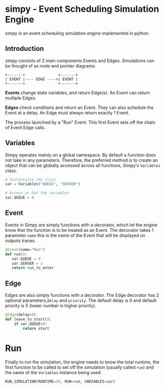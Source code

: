 # simpy - Event Scheduling Simulation Engine

simpy is an event scheduling simulation engine implemented in python.

## Introduction

simpy consists of 2 main components Events and Edges. Simulations can be thought of as
node and pointer diagrams:

```
+-------+               +-------+
| EVENT |---- EDGE ---->| EVENT |
+-------+               +-------+
```

**Events** change state variables, and return Edge(s). An Event can return multiple Edges.

**Edges** check conditions and return an Event. They can also schedule the Event at a delay.
An Edge must always return exactly 1 Event.

The process launched by a "Run" Event. This first Event sets off the chain of Event Edge calls.

## Variables

Simpy operates mainly on a global namespace. By default a function does not take in any parameters.
Therefore, the preferred method is to create an object that can be globally accessed across
all functions, Simpy's `Variables` class.

```python
# Instantiate the class
var = Variables("QUEUE", "SERVER")

# Access or Set the variables
var.QUEUE = 0
```

## Event

Events in Simpy are simply functions with a decorator, which let the engine know that
the function is to be treated as an Event. The decorator takes 1 parameter `name` this is
the name of the Event that will be displayed on outputs traces.

```python
@Event(name="Run")
def run():
   var.QUEUE = 0
   var.SERVER = 2
   return run_to_enter
```

## Edge

Edges are also simply functions with a decorator. The Edge decorator has 2 optional
parameters,`delay` and `priority`. The default delay is 0 and default priority is 5
(lower number is higher priority).

```python
@Edge(delay=0)
def leave_to_start():
    if var.QUEUE>0:
        return start
```

# Run

Finally to run the simulation, the engine needs to know the total runtime, the first function
to be called to set off the simulation (usually called `run`) and the name of the `Variables`
instance being used.

```python
RUN_SIMULATION(RUNTIME=50, RUN=run, VARIABLES=var)
```